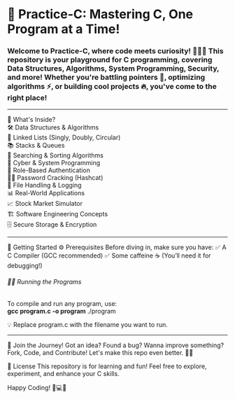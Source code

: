 # 🚀 Practice-C: Mastering C, One Program at a Time!

### Welcome to Practice-C, where code meets curiosity! 🧑‍💻💡 This repository is your playground for C programming, covering Data Structures, Algorithms, System Programming, Security, and more! Whether you're battling pointers 🏹, optimizing algorithms ⚡, or building cool projects 🔥, you've come to the right place!
---
🌟 What's Inside?  
🛠 Data Structures & Algorithms  
🔗 Linked Lists (Singly, Doubly, Circular)  
📚 Stacks & Queues  
🧩 Searching & Sorting Algorithms  
🔐 Cyber & System Programming  
🛂 Role-Based Authentication  
🕵️‍♂️ Password Cracking (Hashcat)  
🔄 File Handling & Logging  
📊 Real-World Applications  
📈 Stock Market Simulator  
🏗️ Software Engineering Concepts  
🗄️ Secure Storage & Encryption

---
🚀 Getting Started
⚙️ Prerequisites
Before diving in, make sure you have:
✅ A C Compiler (GCC recommended)
✅ Some caffeine ☕ (You’ll need it for debugging!)
###### 🏃‍♂️ Running the Programs
To compile and run any program, use:  
**gcc program.c -o program**
./program  

💡 Replace program.c with the filename you want to run.

  ---
🤝 Join the Journey!
Got an idea? Found a bug? Wanna improve something? Fork, Code, and Contribute! Let's make this repo even better. 🚀🔥

📜 License
This repository is for learning and fun! Feel free to explore, experiment, and enhance your C skills.

Happy Coding! 🎯💻✨
